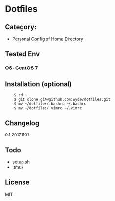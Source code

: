 Dotfiles
===

## Category:
- Personal Config of Home Directory

## Tested Env
### OS: CentOS 7

## Installation (optional)
```
    $ cd ~
    $ git clone git@github.com:wyde/dotfiles.git
    $ mv ~/dotfiles/.bashrc ~/.bashrc
    $ mv ~/dotfiles/.vimrc ~/.vimrc
```

## Changelog
0.1.20171101

## Todo
- setup.sh
- .tmux

## License
MIT
